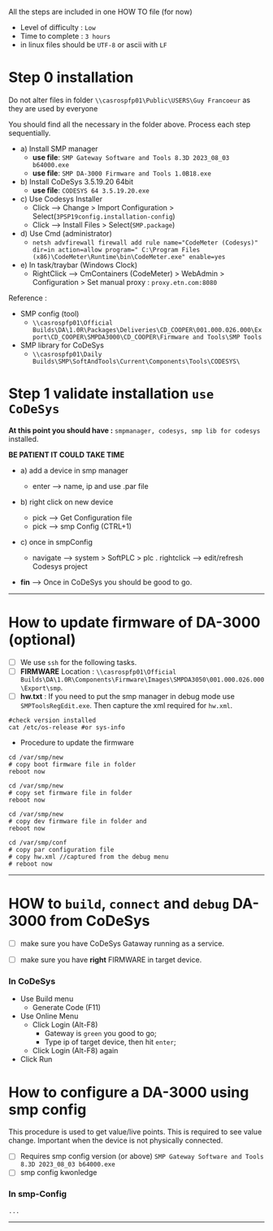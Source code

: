 All the steps are included in one HOW TO file (for now)

- Level of difficulty : `Low`
- Time to complete : `3 hours`
- in linux files should be `UTF-8` or ascii with `LF`

# Step 0 installation

Do not alter files in folder `\\casrospfp01\Public\USERS\Guy Francoeur` as they are used by everyone

You should find all the necessary in the folder above. Process each step sequentially.

- a) Install SMP manager
  + **use file**: `SMP Gateway Software and Tools 8.3D 2023_08_03 b64000.exe`
  + **use file**: `SMP DA-3000 Firmware and Tools 1.0B18.exe`
- b) Install CoDeSys 3.5.19.20 64bit
  + **use file**: `CODESYS 64 3.5.19.20.exe`
- c) Use Codesys Installer
  + Click --> Change > Import Configuration > Select(`3PSP19config.installation-config`)
  + Click --> Install Files > Select(`SMP.package`)
- d) Use Cmd (administrator)
  + `netsh advfirewall firewall add rule name="CodeMeter (Codesys)" dir=in action=allow program=" C:\Program Files (x86)\CodeMeter\Runtime\bin\CodeMeter.exe" enable=yes`
- e) In task/traybar (Windows Clock)
  + RightClick --> CmContainers (CodeMeter) > WebAdmin > Configuration > Set manual proxy : `proxy.etn.com:8080`

Reference :
- SMP config (tool)
  + `\\casrospfp01\Official Builds\DA\1.0R\Packages\Deliveries\CD_COOPER\001.000.026.000\Export\CD_COOPER\SMPDA3000\CD_COOPER\Firmware and Tools\SMP Tools`
- SMP library for CoDeSys
  + `\\casrospfp01\Daily Builds\SMP\SoftAndTools\Current\Components\Tools\CODESYS\`
 
# Step 1 validate installation `use CoDeSys`

**At this point you should have :** `smpmanager, codesys, smp lib for codesys` installed.

**BE PATIENT IT COULD TAKE TIME**

- a) add a device in smp manager
  + enter --> name, ip and use .par file

- b) right click on new device
   + pick --> Get Configuration file
   + pick --> smp Config (CTRL+1)

- c) once in smpConfig
  + navigate --> system > SoftPLC  > plc . rightclick --> edit/refresh Codesys project

- **fin** --> Once in CoDeSys you should be good to go.

---


# How to update firmware of DA-3000 (optional)

- [ ] We use `ssh` for the following tasks.
- [ ] **FIRMWARE** Location : `\\casrospfp01\Official Builds\DA\1.0R\Components\Firmware\Images\SMPDA3050\001.000.026.000\Export\smp`.
- [ ] **hw.txt** : If you need to put the smp manager in debug mode use `SMPToolsRegEdit.exe`. Then capture the xml required for `hw.xml`.

```
#check version installed
cat /etc/os-release #or sys-info
```

- Procedure to update the firmware
```
cd /var/smp/new 
# copy boot firmware file in folder
reboot now

cd /var/smp/new
# copy set firmware file in folder
reboot now

cd /var/smp/new
# copy dev firmware file in folder and
reboot now

cd /var/smp/conf
# copy par configuration file
# copy hw.xml //captured from the debug menu
# reboot now
```

---

# HOW to `build`, `connect` and `debug` DA-3000 from CoDeSys

- [ ] make sure you have CoDeSys Gataway running as a service.
- [ ] make sure you have __right__ FIRMWARE in target device.


### In CoDeSys 
- Use Build menu
  + Generate Code (F11)
- Use Online Menu
  + Click Login (Alt-F8)
    + Gateway is `green` you good to go;
    + Type ip of target device, then hit `enter`;
  + Click Login (Alt-F8) again
- Click Run
 
# How to configure a DA-3000 using smp config

This procedure is used to get value/live points.  This is required to see value change.  Important when the device is not physically connected.

- [ ] Requires smp config version (or above) `SMP Gateway Software and Tools 8.3D 2023_08_03 b64000.exe`
- [ ] smp config kwonledge

### In smp-Config
```
...
```
---

